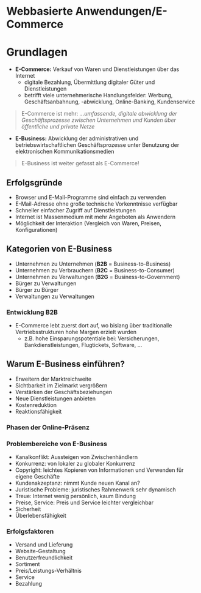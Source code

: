 <!----------
title: "Webbasierte Anwendungen/E-Commerce"
date: "Semester 5"
keywords: [Webbasierte Anwendungen, E-Commerce, WEB, DHGE, Semester 5]
---------->

Webbasierte Anwendungen/E-Commerce
==================================

<!-- START doctoc generated TOC please keep comment here to allow auto update -->
<!-- DON'T EDIT THIS SECTION, INSTEAD RE-RUN doctoc TO UPDATE -->



<!-- END doctoc generated TOC please keep comment here to allow auto update -->

<!--newpage-->

# Grundlagen

- **E-Commerce:** Verkauf von Waren und Dienstleistungen über das Internet
  - digitale Bezahlung, Übermittlung digitaler Güter und Dienstleistungen
  - betrifft viele unternehmerische Handlungsfelder: Werbung, Geschäftsanbahnung, -abwicklung, Online-Banking, Kundenservice

> E-Commerce ist mehr: *...umfassende, digitale abwicklung der Geschäftsprozesse zwischen Unternehmen und Kunden über öffentliche und private Netze*

- **E-Business:** Abwicklung der administrativen und betriebswirtschaftlichen Geschäftsprozesse unter Benutzung der elektronischen Kommunikationsmedien

> E-Business ist weiter gefasst als E-Commerce!

## Erfolgsgründe

- Browser und E-Mail-Programme sind einfach zu verwenden
- E-Mail-Adresse ohne große technische Vorkenntnisse verfügbar
- Schneller einfacher Zugriff auf Dienstleistungen
- Internet ist Massenmedium mit mehr Angeboten als Anwendern
- Möglichkeit der Interaktion (Vergleich von Waren, Preisen, Konfigurationen)

## Kategorien von E-Business

- Unternehmen zu Unternehmen (**B2B** = Business-to-Business)
- Unternehmen zu Verbrauchern (**B2C** = Business-to-Consumer)
- Unternehmen zu Verwaltungen (**B2G** = Business-to-Government)
- Bürger zu Verwaltungen
- Bürger zu Bürger
- Verwaltungen zu Verwaltungen

### Entwicklung B2B

- E-Commerce lebt zuerst dort auf, wo bislang über traditionalle Vertriebsstrukturen hohe Margen erzielt wurden
  - z.B. hohe Einsparungspotentiale bei: Versicherungen, Bankdienstleistungen, Flugtickets, Software, ...

## Warum E-Business einführen?

- Erweitern der Marktreichweite
- Sichtbarkeit im Zielmarkt vergrößern
- Verstärken der Geschäftsbeziehungen
- Neue Dienstleistungen anbieten
- Kostenreduktion
- Reaktionsfähigkeit

### Phasen der Online-Präsenz

### Problembereiche von E-Business

- Kanalkonflikt: Aussteigen von Zwischenhändlern
- Konkurrenz: von lokaler zu globaler Konkurrenz
- Copyright: leichtes Kopieren von Informationen und Verwenden für eigene Geschäfte
- Kundenakzeptanz: nimmt Kunde neuen Kanal an?
- Juristische Probleme: juristisches Rahmenwerk sehr dynamisch
- Treue: Internet wenig persönlich, kaum Bindung
- Preise, Service: Preis und Service leichter vergleichbar
- Sicherheit
- Überlebensfähigkeit

### Erfolgsfaktoren

- Versand und Lieferung
- Website-Gestaltung
- Benutzerfreundlichkeit
- Sortiment
- Preis/Leistungs-Verhältnis
- Service
- Bezahlung
